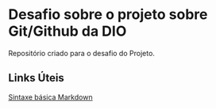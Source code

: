 # Desafio sobre o projeto sobre Git/Github da DIO

Repositório criado para o desafio do Projeto.

## Links Úteis
[Sintaxe básica Markdown](https://www.markdownguide.org/basic-syntax/)

